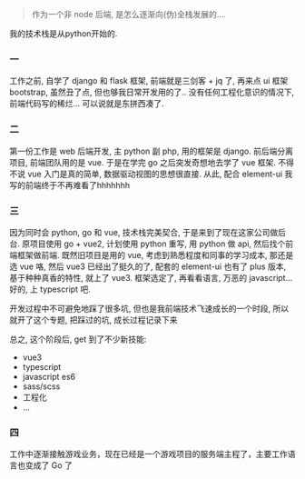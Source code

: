 > 作为一个非 node 后端, 是怎么逐渐向(伪)全栈发展的....

我的技术栈是从python开始的.

### 一
工作之前, 自学了 django 和 flask 框架, 前端就是三剑客 + jq 了, 再来点 ui 框架 bootstrap, 虽然丑了点, 但也够我日常开发用的了..
没有任何工程化意识的情况下, 前端代码写的稀烂... 可以说就是东拼西凑了.

### 二
第一份工作是 web 后端开发, 主 python 副 php, 用的框架是 django. 前后端分离项目, 前端团队用的是 vue. 
于是在学完 go 之后突发奇想地去学了 vue 框架. 不得不说 vue 入门是真的简单, 数据驱动视图的思想很直接. 从此, 配合 element-ui 我写的前端终于不再难看了hhhhhhh

### 三
因为同时会 python, go 和 vue, 技术栈完美契合, 于是来到了现在这家公司做后台. 原项目使用 go + vue2, 计划使用 python 重写, 用 python 做 api, 然后找个前端框架做前端. 既然旧项目是用的 vue, 考虑到熟悉程度和同事的学习成本, 那还是选 vue 咯, 然后 vue3 已经出了挺久的了, 配套的 element-ui 也有了 plus 版本, 基于种种真香的特性, 就上了 vue3.
框架选定了, 再看看语言, 万恶的 javascript... 好的, 上 typescript 吧.

开发过程中不可避免地踩了很多坑, 但也是我前端技术飞速成长的一个时段, 所以就开了这个专题, 把踩过的坑, 成长过程记录下来

总之, 这个阶段后, get 到了不少新技能: 
- vue3
- typescript
- javascript es6
- sass/scss
- 工程化
- ...


### 四
工作中逐渐接触游戏业务，现在已经是一个游戏项目的服务端主程了，主要工作语言也变成了 Go 了